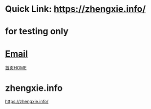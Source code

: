 ﻿# Quick Link: https://zhengxie.info/
# for testing only

# <a href="mailto:seymour.zx@foxmail.com">Email</a>

<a href="https://zhengxie.info/base/homepage/">首页HOME</a>

# zhengxie.info
https://zhengxie.info/
